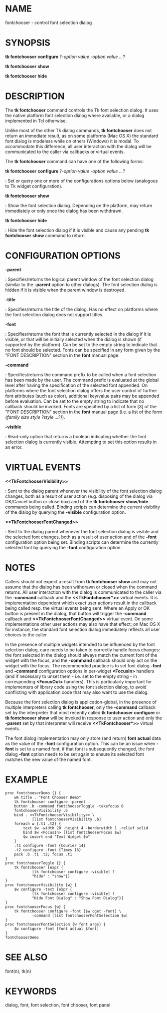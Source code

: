 # NAME

fontchooser - control font selection dialog

# SYNOPSIS

**tk fontchooser** **configure** ?*-option value -option value \...*?

**tk fontchooser** **show**

**tk fontchooser** **hide**

# DESCRIPTION

The **tk fontchooser** command controls the Tk font selection dialog. It
uses the native platform font selection dialog where available, or a
dialog implemented in Tcl otherwise.

Unlike most of the other Tk dialog commands, **tk fontchooser** does not
return an immediate result, as on some platforms (Mac OS X) the standard
font dialog is modeless while on others (Windows) it is modal. To
accommodate this difference, all user interaction with the dialog will
be communicated to the caller via callbacks or virtual events.

The **tk fontchooser** command can have one of the following forms:

**tk fontchooser** **configure** ?*-option value -option value \...*?

:   Set or query one or more of the configurations options below
    (analogous to Tk widget configuration).

**tk fontchooser** **show**

:   Show the font selection dialog. Depending on the platform, may
    return immediately or only once the dialog has been withdrawn.

**tk fontchooser** **hide**

:   Hide the font selection dialog if it is visible and cause any
    pending **tk fontchooser** **show** command to return.

# CONFIGURATION OPTIONS

**-parent**

:   Specifies/returns the logical parent window of the font selection
    dialog (similar to the **-parent** option to other dialogs). The
    font selection dialog is hidden if it is visible when the parent
    window is destroyed.

**-title**

:   Specifies/returns the title of the dialog. Has no effect on
    platforms where the font selection dialog does not support titles.

**-font**

:   Specifies/returns the font that is currently selected in the dialog
    if it is visible, or that will be initially selected when the dialog
    is shown (if supported by the platform). Can be set to the empty
    string to indicate that no font should be selected. Fonts can be
    specified in any form given by the \"FONT DESCRIPTION\" section in
    the **font** manual page.

**-command**

:   Specifies/returns the command prefix to be called when a font
    selection has been made by the user. The command prefix is evaluated
    at the global level after having the specification of the selected
    font appended. On platforms where the font selection dialog offers
    the user control of further font attributes (such as color),
    additional key/value pairs may be appended before evaluation. Can be
    set to the empty string to indicate that no callback should be
    invoked. Fonts are specified by a list of form \[3\] of the \"FONT
    DESCRIPTION\" section in the **font** manual page (i.e. a list of
    the form *{family size style ?style \...?}*).

**-visible**

:   Read-only option that returns a boolean indicating whether the font
    selection dialog is currently visible. Attempting to set this option
    results in an error.

# VIRTUAL EVENTS

**\<\<TkFontchooserVisibility\>\>**

:   Sent to the dialog parent whenever the visibility of the font
    selection dialog changes, both as a result of user action (e.g.
    disposing of the dialog via OK/Cancel button or close box) and of
    the **tk fontchooser** **show**/**hide** commands being called.
    Binding scripts can determine the current visibility of the dialog
    by querying the **-visible** configuration option.

**\<\<TkFontchooserFontChanged\>\>**

:   Sent to the dialog parent whenever the font selection dialog is
    visible and the selected font changes, both as a result of user
    action and of the **-font** configuration option being set. Binding
    scripts can determine the currently selected font by querying the
    **-font** configuration option.

# NOTES

Callers should not expect a result from **tk fontchooser** **show** and
may not assume that the dialog has been withdrawn or closed when the
command returns. All user interaction with the dialog is communicated to
the caller via the **-command** callback and the
**\<\<TkFontchooser\*\>\>** virtual events. It is implementation
dependent which exact user actions result in the callback being called
resp. the virtual events being sent. Where an Apply or OK button is
present in the dialog, that button will trigger the **-command**
callback and **\<\<TkFontchooserFontChanged\>\>** virtual event. On some
implementations other user actions may also have that effect; on Mac OS
X for instance, the standard font selection dialog immediately reflects
all user choices to the caller.

In the presence of multiple widgets intended to be influenced by the
font selection dialog, care needs to be taken to correctly handle focus
changes: the font selected in the dialog should always match the current
font of the widget with the focus, and the **-command** callback should
only act on the widget with the focus. The recommended practice is to
set font dialog **-font** and **-command** configuration options in
per-widget **\<FocusIn\>** handlers (and if necessary to unset them -
i.e. set to the empty string - in corresponding **\<FocusOut\>**
handlers). This is particularly important for implementers of library
code using the font selection dialog, to avoid conflicting with
application code that may also want to use the dialog.

Because the font selection dialog is application-global, in the presence
of multiple interpreters calling **tk fontchooser**, only the
**-command** callback set by the interpreter that most recently called
**tk fontchooser** **configure** or **tk fontchooser** **show** will be
invoked in response to user action and only the **-parent** set by that
interpreter will receive **\<\<TkFontchooser\*\>\>** virtual events.

The font dialog implementation may only store (and return) **font**
**actual** data as the value of the **-font** configuration option. This
can be an issue when **-font** is set to a named font, if that font is
subsequently changed, the font dialog **-font** option needs to be set
again to ensure its selected font matches the new value of the named
font.

# EXAMPLE

    proc fontchooserDemo {} {
        wm title . "Font Chooser Demo"
        tk fontchooser configure -parent .
        button .b -command fontchooserToggle -takefocus 0
        fontchooserVisibility .b
        bind . <<TkFontchooserVisibility>> \
                [list fontchooserVisibility .b]
        foreach w {.t1 .t2} {
            text $w -width 20 -height 4 -borderwidth 1 -relief solid
            bind $w <FocusIn> [list fontchooserFocus $w]
            $w insert end "Text Widget $w"
        }
        .t1 configure -font {Courier 14}
        .t2 configure -font {Times 16}
        pack .b .t1 .t2; focus .t1
    }
    proc fontchooserToggle {} {
        tk fontchooser [expr {
                [tk fontchooser configure -visible] ?
                "hide" : "show"}]
    }
    proc fontchooserVisibility {w} {
        $w configure -text [expr {
                [tk fontchooser configure -visible] ?
                "Hide Font Dialog" : "Show Font Dialog"}]
    }
    proc fontchooserFocus {w} {
        tk fontchooser configure -font [$w cget -font] \
                -command [list fontchooserFontSelection $w]
    }
    proc fontchooserFontSelection {w font args} {
        $w configure -font [font actual $font]
    }
    fontchooserDemo

# SEE ALSO

font(n), tk(n)

# KEYWORDS

dialog, font, font selection, font chooser, font panel
